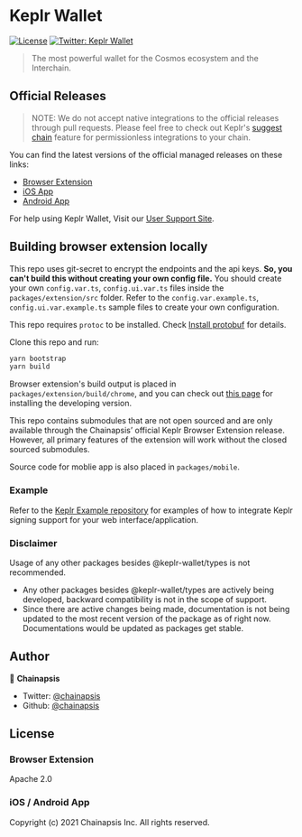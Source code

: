 # Keplr Wallet
[![License](https://img.shields.io/badge/License-Apache%202.0-blue.svg)](https://opensource.org/licenses/Apache-2.0)
[![Twitter: Keplr Wallet](https://img.shields.io/twitter/follow/keplrwallet.svg?style=social)](https://twitter.com/keplrwallet)

> The most powerful wallet for the Cosmos ecosystem and the Interchain.

## Official Releases

> NOTE: We do not accept native integrations to the official releases through pull requests. Please feel free to check out Keplr's [suggest chain](https://docs.keplr.app/api/suggest-chain.html) feature for permissionless integrations to your chain.

You can find the latest versions of the official managed releases on these links:
- [Browser Extension](https://chrome.google.com/webstore/detail/keplr/dmkamcknogkgcdfhhbddcghachkejeap)
- [iOS App](https://apps.apple.com/us/app/keplr-wallet/id1567851089)
- [Android App](https://play.google.com/store/apps/details?id=com.chainapsis.keplr)

For help using Keplr Wallet, Visit our [User Support Site](https://keplr.crunch.help).

## Building browser extension locally
This repo uses git-secret to encrypt the endpoints and the api keys. **So, you can't build this without creating your own config file.** You should create your own `config.var.ts`, `config.ui.var.ts` files inside the `packages/extension/src` folder. Refer to the `config.var.example.ts`, ``config.ui.var.example.ts`` sample files to create your own configuration.

This repo requires `protoc` to be installed. Check [Install protobuf](https://grpc.io/docs/protoc-installation/) for details.  

Clone this repo and run:
```sh
yarn bootstrap
yarn build
```

Browser extension's build output is placed in `packages/extension/build/chrome`, and you can check out [this page](https://developer.chrome.com/extensions/getstarted) for installing the developing version.

This repo contains submodules that are not open sourced and are only available through the Chainapsis’ official Keplr Browser Extension release. However, all primary features of the extension will work without the closed sourced submodules.

Source code for moblie app is also placed in `packages/mobile`.

### Example
Refer to the [Keplr Example repository](https://github.com/chainapsis/keplr-example) for examples of how to integrate Keplr signing support for your web interface/application.

### Disclaimer
Usage of any other packages besides @keplr-wallet/types is not recommended.
 - Any other packages besides @keplr-wallet/types are actively being developed, backward compatibility is not in the scope of support.
 - Since there are active changes being made, documentation is not being updated to the most recent version of the package as of right now. Documentations would be updated as packages get stable.

## Author
👤 **Chainapsis**
* Twitter: [@chainapsis](https://twitter.com/chainapsis)
* Github: [@chainapsis](https://github.com/chainapsis)

## License
### Browser Extension 
Apache 2.0
### iOS / Android App
Copyright (c) 2021 Chainapsis Inc. All rights reserved.

